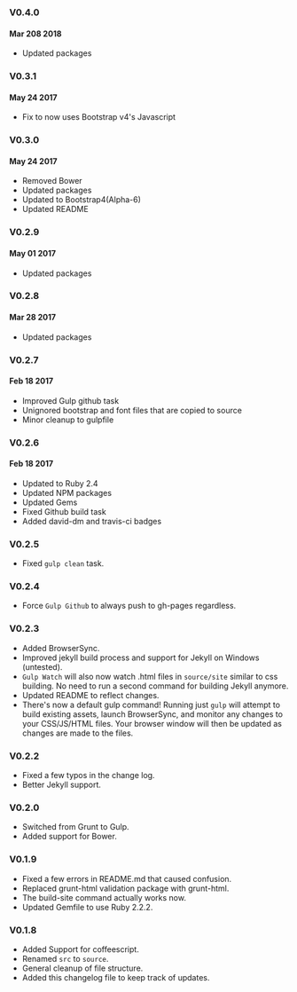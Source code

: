 ### V0.4.0
#### Mar 208 2018
* Updated packages

### V0.3.1
#### May 24 2017
* Fix to now uses Bootstrap v4's Javascript

### V0.3.0
#### May 24 2017
* Removed Bower
* Updated packages
* Updated to Bootstrap4(Alpha-6)
* Updated README

### V0.2.9
#### May 01 2017
* Updated packages

### V0.2.8
#### Mar 28 2017
* Updated packages

### V0.2.7
#### Feb 18 2017
* Improved Gulp github task
* Unignored bootstrap and font files that are copied to source
* Minor cleanup to gulpfile

### V0.2.6
#### Feb 18 2017
* Updated to Ruby 2.4
* Updated NPM packages
* Updated Gems
* Fixed Github build task
* Added david-dm and travis-ci badges

### V0.2.5
* Fixed `gulp clean` task.

### V0.2.4
* Force `Gulp Github` to always push to gh-pages regardless.

### V0.2.3
* Added BrowserSync.
* Improved jekyll build process and support for Jekyll on Windows (untested).
* `Gulp Watch` will also now watch .html files in `source/site` similar to css building. No need to run a second command for building Jekyll anymore.
* Updated README to reflect changes.
* There's now a default gulp command! Running just `gulp` will attempt to build existing assets, launch BrowserSync, and monitor any changes to your CSS/JS/HTML files. Your browser window will then be updated as changes are made to the files.

### V0.2.2
* Fixed a few typos in the change log.
* Better Jekyll support.

### V0.2.0
* Switched from Grunt to Gulp.
* Added support for Bower.

### V0.1.9
* Fixed a few errors in README.md that caused confusion.
* Replaced grunt-html validation package with grunt-html.
* The build-site command actually works now.
* Updated Gemfile to use Ruby 2.2.2.

### V0.1.8
* Added Support for coffeescript.
* Renamed `src` to `source`.
* General cleanup of file structure.
* Added this changelog file to keep track of updates.
